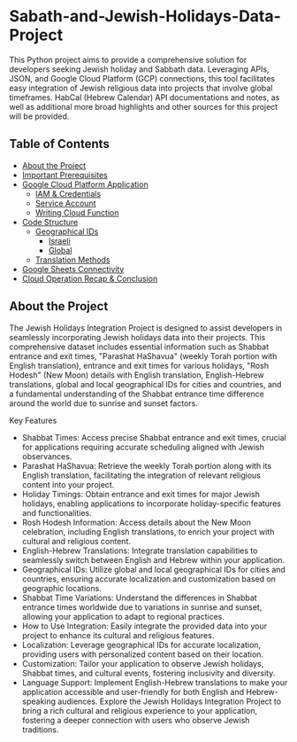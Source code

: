 # Sabath-and-Jewish-Holidays-Data-Project
This Python project aims to provide a comprehensive solution for developers seeking Jewish holiday and Sabbath data. Leveraging APIs, JSON, and Google Cloud Platform (GCP) connections, this tool facilitates easy integration of Jewish religious data into projects that involve global timeframes.
HabCal (Hebrew Calendar) API documentations and notes, as well as additional more broad highlights and other sources for this project will be provided.

## Table of Contents

- [About the Project](#about-the-project)
- [Important Prerequisites](#important-prerequisites)
- [Google Cloud Platform Application](#google-cloud-platform-application)
  - [IAM & Credentials](#iam--credentials)
  - [Service Account](#service-account)
  - [Writing Cloud Function](#writing-cloud-function)
- [Code Structure](#code-structure)
  - [Geographical IDs](#geographical-ids)
    - [Israeli](#israeli)
    - [Global](#global)
  - [Translation Methods](#translation-methods)
- [Google Sheets Connectivity](#google-sheets-connectivity)
- [Cloud Operation Recap & Conclusion](#cloud-operation-recap--conclusion)


## About the Project

The Jewish Holidays Integration Project is designed to assist developers in seamlessly incorporating Jewish holidays data into their projects. This comprehensive dataset includes essential information such as Shabbat entrance and exit times, "Parashat HaShavua" (weekly Torah portion with English translation), entrance and exit times for various holidays, "Rosh Hodesh" (New Moon) details with English translation, English-Hebrew translations, global and local geographical IDs for cities and countries, and a fundamental understanding of the Shabbat entrance time difference around the world due to sunrise and sunset factors.

Key Features 
* Shabbat Times: Access precise Shabbat entrance and exit times, crucial for applications requiring accurate scheduling aligned with Jewish observances.
* Parashat HaShavua: Retrieve the weekly Torah portion along with its English translation, facilitating the integration of relevant religious content into your project.
* Holiday Timings: Obtain entrance and exit times for major Jewish holidays, enabling applications to incorporate holiday-specific features and functionalities.
* Rosh Hodesh Information: Access details about the New Moon celebration, including English translations, to enrich your project with cultural and religious content.
* English-Hebrew Translations: Integrate translation capabilities to seamlessly switch between English and Hebrew within your application.
* Geographical IDs: Utilize global and local geographical IDs for cities and countries, ensuring accurate localization and customization based on geographic locations.
* Shabbat Time Variations: Understand the differences in Shabbat entrance times worldwide due to variations in sunrise and sunset, allowing your application to adapt to regional practices.
* How to Use Integration: Easily integrate the provided data into your project to enhance its cultural and religious features.
* Localization: Leverage geographical IDs for accurate localization, providing users with personalized content based on their location.
* Customization: Tailor your application to observe Jewish holidays, Shabbat times, and cultural events, fostering inclusivity and diversity.
* Language Support: Implement English-Hebrew translations to make your application accessible and user-friendly for both English and Hebrew-speaking audiences.
Explore the Jewish Holidays Integration Project to bring a rich cultural and religious experience to your application, fostering a deeper connection with users who observe Jewish traditions.




